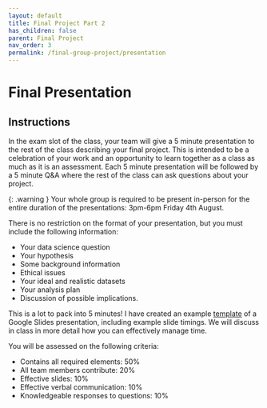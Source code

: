 ```yaml
---
layout: default
title: Final Project Part 2
has_children: false
parent: Final Project
nav_order: 3
permalink: /final-group-project/presentation
---
```


<h1>Final Presentation</h1>

<h2>Instructions</h2>

In the exam slot of the class, your team will give a 5 minute presentation to the rest of the class describing your final project. This is intended to be a celebration of your work and an opportunity to learn together as a class as much as it is an assessment. Each 5 minute presentation will be followed by a 5 minute Q&A where the rest of the class can ask questions about your project.

{: .warning }
Your whole group is required to be present in-person for the entire duration of the presentations: 3pm-6pm Friday 4th August.

There is no restriction on the format of your presentation, but you must include the following information:

- Your data science question
- Your hypothesis
- Some background information
- Ethical issues
- Your ideal and realistic datasets
- Your analysis plan
- Discussion of possible implications.

This is a lot to pack into 5 minutes! I have created an example [template](https://docs.google.com/presentation/d/1gqnNZogmF5n5hjLANlgyXJyQdjFWNWKMK88aRke1jK0/edit?usp=sharing) of a Google Slides presentation, including example slide timings. We will discuss in class in more detail how you can effectively manage time.

You will be assessed on the following criteria:

- Contains all required elements: 50%
- All team members contribute: 20%
- Effective slides: 10%
- Effective verbal communication: 10%
- Knowledgeable responses to questions: 10%